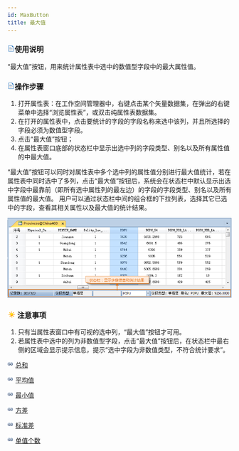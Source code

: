 ```yaml
---
id: MaxButton
title: 最大值
---
```

### ![](../../img/read.gif)使用说明

“最大值”按钮，用来统计属性表中选中的数值型字段中的最大属性值。

### ![](../../img/read.gif)操作步骤

1. 打开属性表：在工作空间管理器中，右键点击某个矢量数据集，在弹出的右键菜单中选择“浏览属性表”，或双击纯属性表数据集。 
2. 在打开的属性表中，点击要统计的字段的字段名称来选中该列，并且所选择的字段必须为数值型字段。
3. 点击“最大值”按钮；
4. 在属性表窗口底部的状态栏中显示出选中列的字段类型、别名以及所有属性值的中最大值。

“最大值”按钮可以同时对属性表中多个选中列的属性值分别进行最大值统计，若在属性表中同时选中了多列，点击“最大值”按钮后，系统会在状态栏中默认显示出选中字段中最靠前（即所有选中属性列的最左边）的字段的字段类型、别名以及所有属性值的最大值。
用户可以通过状态栏中间的组合框的下拉列表，选择其它已选中的字段，查看其相关属性以及最大值的统计结果。

![](img/maxResult.png)  


### ![](../../img/note.png)注意事项

  1. 只有当属性表窗口中有可视的选中列，“最大值”按钮才可用。
  2. 若属性表中选中的列为非数值型字段，点击“最大值”按钮后，在状态栏中最右侧的区域会显示提示信息，提示“选中字段为非数值类型，不符合统计要求”。

![](../../img/smalltitle.png) [总和](SumButton.htm)

![](../../img/smalltitle.png) [平均值](AverageButton.htm)

![](../../img/smalltitle.png) [最小值](MinButton.htm)

![](../../img/smalltitle.png) [方差](VarianceButton.htm)

![](../../img/smalltitle.png) [标准差](StdDeviationButton.htm)

![](../../img/smalltitle.png) [单值个数](CountOfValueButton.htm)



